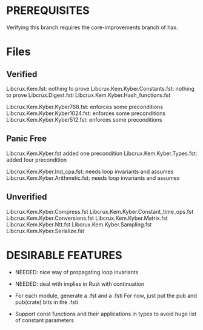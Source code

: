 PREREQUISITES
==============
Verifying this branch requires the core-improvements branch of hax.


Files
=====

Verified
--------
Libcrux.Kem.fst: nothing to prove
Libcrux.Kem.Kyber.Constants.fst: nothing to prove
Libcrux.Digest.fsti
Libcrux.Kem.Kyber.Hash_functions.fst

Libcrux.Kem.Kyber.Kyber768.fst: enforces some preconditions
Libcrux.Kem.Kyber.Kyber1024.fst: enforces some preconditions
Libcrux.Kem.Kyber.Kyber512.fst: enforces some preconditions


Panic Free
--------

Libcrux.Kem.Kyber.fst added one precondition
Libcrux.Kem.Kyber.Types.fst: added four precondition

Libcrux.Kem.Kyber.Ind_cpa.fst: needs loop invariants and assumes
Libcrux.Kem.Kyber.Arithmetic.fst: needs loop invariants and assumes


Unverified
----------
Libcrux.Kem.Kyber.Compress.fst
Libcrux.Kem.Kyber.Constant_time_ops.fst
Libcrux.Kem.Kyber.Conversions.fst
Libcrux.Kem.Kyber.Matrix.fst
Libcrux.Kem.Kyber.Ntt.fst
Libcrux.Kem.Kyber.Sampling.fst
Libcrux.Kem.Kyber.Serialize.fst


DESIRABLE FEATURES
=================

- NEEDED: nice way of propagating loop invariants

- NEEDED: deal with implies in Rust with continuation


- For each module, generate a .fst and a .fsti
  For now, just put the pub and pub(crate) bits in the .fsti
  
  
- Support const functions and their applications in types to avoid
  huge list of constant parameters
  
  

